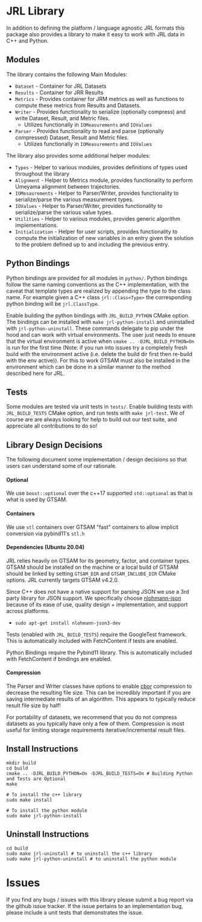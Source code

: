 # JRL Library

In addition to defining the platform / language agnostic JRL formats this package also provides a library to make it easy to work with JRL data in C++ and Python. 

## Modules 
The library contains the following Main Modules:
* `Dataset` - Container for JRL Datasets
* `Results` - Container for JRR Results
* `Metrics` - Provides container for JRM metrics as well as functions to compute these metrics from Results and Datasets.
* `Writer` -  Provides functionality to serialize (optionally compress) and write Dataset, Result, and Metric files.
  * Utilizes functionally in `IOMeasurements` and `IOValues`
* `Parser` - Provides functionality to read and parse (optionally compressed) Dataset, Result and Metric files.
  * Utilizes functionally in `IOMeasurements` and `IOValues`

The library also provides some additional helper modules:
* `Types` - Helper to various modules, provides definitions of types used throughout the library
* `Alignment` - Helper to Metrics module, provides functionality to perform Umeyama alignment between trajectories.
* `IOMesaurements` - Helper to Parser/Writer, provides functionality to serialize/parse the various measurement types.
* `IOValues` - Helper to Parser/Writer, provides functionality to serialize/parse the various value types.
* `Utilities` - Helper to various modules, provides generic algorithm implementations.
* `Initialization` - Helper for user scripts, provides functionality to compute the initialization of new variables in an entry given the solution to the problem defined up to and including the previous entry.

## Python Bindings
Python bindings are provided for all modules in `python/`. Python bindings follow the same naming conventions as the C++ implementation, with the caveat that template types are realized by appending the type to the class name. For example given a C++ class `jrl::Class<Type>` the corresponding python binding will be `jrl.ClassType`. 

Enable building the python bindings with `JRL_BUILD_PYTHON` CMake option. The bindings can be installed with `make jrl-python-install` and uninstalled with `jrl-python-uninstall`. These commands delegate to pip under the hood and can work with virtual environments. The user just needs to ensure that the virtual environment is active when `cmake .. -DJRL_BUILD_PYTHON=On` is run for the first time (Note: if you run into issues try a completely fresh build with the environment active (i.e. delete the build dir first then re-build with the env active)). For this to work GTSAM must also be installed in the environment which can be done in a similar manner to the method described here for JRL.

## Tests
Some modules are tested via unit tests in `tests/`. Enable building tests with `JRL_BUILD_TESTS` CMake option, and run tests with `make jrl-test`. We of course are are always looking for help to build out our test suite, and appreciate all contributions to do so!

## Library Design Decisions
The following document some implementation / design decisions so that users can understand some of our rationale.

#### Optional
We use `boost::optional` over the c++17 supported `std::optional` as that is what is used by GTSAM.

#### Containers
We use `stl` containers over GTSAM "fast" containers to allow implicit conversion via pybind11's `stl.h`

#### Dependencies (Ubuntu 20.04)
JRL relies heavily on GTSAM for its geometry, factor, and container types. GTSAM should be installed on the machine or a local build of GTSAM should be linked by setting `GTSAM_DIR` and `GTSAM_INCLUDE_DIR` CMake options. JRL currently targets GTSAM v4.2.0.

Since C++ does not have a native support for parsing JSON we use a 3rd party library for JSON support. We specifically choose [nlohmann-json](https://github.com/nlohmann/json) because of its ease of use, quality design + implementation, and support across platforms.
* `sudo apt-get install nlohmann-json3-dev`

Tests (enabled with `JRL_BUILD_TESTS`) require the GoogleTest framework. This is automatically included with FetchContent if tests are enabled.

Python Bindings require the Pybind11 library. This is automatically included with FetchContent if bindings are enabled.

#### Compression
The Parser and Writer classes have options to enable [cbor](https://cbor.io/) compression to decrease the resulting file size. This can be incredibly important if you are saving intermediate results of an algorithm. This appears to typically reduce result file size by half!

For portability of datasets, we recommend that you do not compress datasets as you typically have only a few of them. Compression is most useful for limiting storage requirements iterative/incremental result files. 

## Install Instructions
```
mkdir build
cd build
cmake .. -DJRL_BUILD_PYTHON=On -DJRL_BUILD_TESTS=On # Building Python and Tests are Optional
make

# To install the c++ library
sudo make install

# To install the python module
sudo make jrl-python-install
```

## Uninstall Instructions
```
cd build
sudo make jrl-uninstall # to uninstall the c++ library
sudo make jrl-python-uninstall # to uninstall the python module
```

# Issues
If you find any bugs / issues with this library please submit a bug report via the github issue tracker. If the issue pertains to an implementation bug, please include a unit tests that demonstrates the issue.